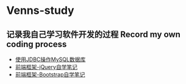 # Venns-study
## 记录我自己学习软件开发的过程 Record my own coding process
- [使用JDBC操作MySQL数据库](https://github.com/Venns-Git/Venns-study/blob/master/doc/使用JDBC操作MySQL.md)
- [前端框架-jQuery自学笔记](https://github.com/Venns-Git/Venns-study/blob/master/doc/jquery.md)
- [前端框架-Bootstrap自学笔记](https://github.com/Venns-Git/Venns-study/blob/master/doc/Bootstrap.md)